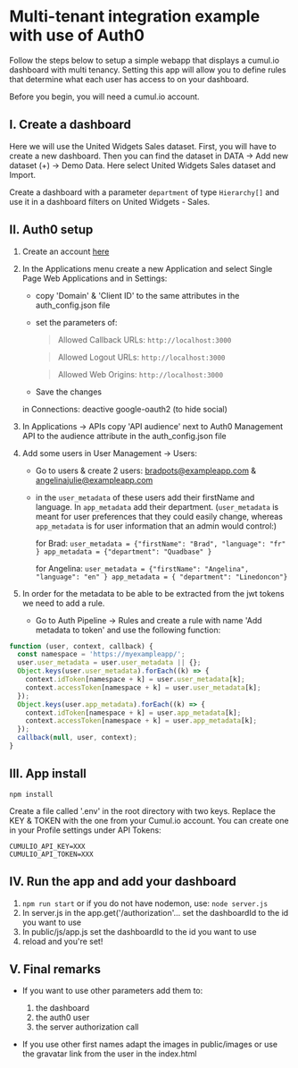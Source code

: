 # Multi-tenant integration example with use of Auth0

Follow the steps below to setup a simple webapp that displays a cumul.io dashboard with multi tenancy. Setting this app will allow you to define rules that determine what each user has access to on your dashboard.

Before you begin, you will need a cumul.io account. 
  
## I. Create a dashboard

  
Here we will use the United Widgets Sales dataset. First, you will have to create a new dashboard. Then you can find the dataset in DATA -> Add new dataset (+) -> Demo Data. Here select United Widgets Sales dataset and Import.

Create a dashboard with a parameter `department` of type `Hierarchy[]` and use it in a dashboard filters on United Widgets - Sales.

## II. Auth0 setup

1. Create an account [here](https://auth0.com/) 

2. In the Applications menu create a new Application and select Single Page Web Applications and in Settings:

    * copy 'Domain' & 'Client ID' to the same attributes in the auth_config.json file

    * set the parameters of:
        
        > Allowed Callback URLs: `http://localhost:3000`
        
        > Allowed Logout URLs: `http://localhost:3000`
        
        > Allowed Web Origins: `http://localhost:3000`
        
    * Save the changes

   in Connections: deactive google-oauth2 (to hide social)

3. In Applications -> APIs copy 'API audience' next to Auth0 Management API to the audience attribute in the auth_config.json file

4. Add some users in User Management -> Users:

    * Go to users & create 2 users: bradpots@exampleapp.com & angelinajulie@exampleapp.com

    * in the `user_metadata` of these users add their firstName and language. In `app_metadata` add their department. (`user_metadata` is meant for user preferences that they could easily change, whereas `app_metadata` is for user information that an admin would control:) 

      for Brad:  `user_metadata = {"firstName": "Brad", "language": "fr" } app_metadata = {"department": "Quadbase" }`

      for Angelina: `user_metadata = {"firstName": "Angelina", "language": "en" } app_metadata = { "department": "Linedoncon"}`

5. In order for the metadata to be able to be extracted from the jwt tokens we need to add a rule.

    * Go to Auth Pipeline -> Rules and create a rule with name 'Add metadata to token' and use the following function:



```javascript
function (user, context, callback) {
  const namespace = 'https://myexampleapp/';
  user.user_metadata = user.user_metadata || {};
  Object.keys(user.user_metadata).forEach((k) => {
    context.idToken[namespace + k] = user.user_metadata[k];
    context.accessToken[namespace + k] = user.user_metadata[k];
  });
  Object.keys(user.app_metadata).forEach((k) => {
    context.idToken[namespace + k] = user.app_metadata[k];
    context.accessToken[namespace + k] = user.app_metadata[k];
  });
  callback(null, user, context);
}
```

## III. App install

`npm install`

Create a file called '.env' in the root directory with two keys. Replace the KEY & TOKEN with the one from your Cumul.io account. You can create one in your Profile settings under API Tokens:

```
CUMULIO_API_KEY=XXX
CUMULIO_API_TOKEN=XXX
``` 

## IV. Run the app and add your dashboard
  1. `npm run start` or if you do not have nodemon, use: `node server.js`
  2. In server.js in the app.get('/authorization'... set the dashboardId to the id you want to use
  3. In public/js/app.js set the dashboardId to the id you want to use
  4. reload and you're set!

  

## V. Final remarks

  * If you want to use other parameters add them to:
    1. the dashboard
    2. the auth0 user
    3. the server authorization call

  * If you use other first names adapt the images in public/images or use the gravatar link from the user in the index.html